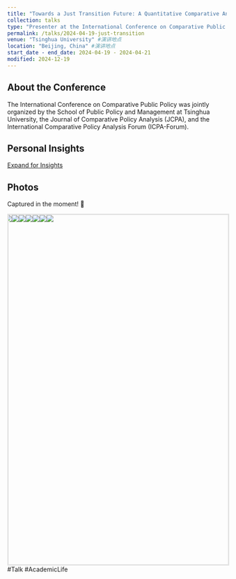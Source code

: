 ```yaml
---
title: "Towards a Just Transition Future: A Quantitative Comparative Analysis of 30 Sub-national Governments in China (2010-2020)"
collection: talks
type: "Presenter at the International Conference on Comparative Public Policy" #演讲类型
permalink: /talks/2024-04-19-just-transition
venue: "Tsinghua University" #演讲地点
location: "Beijing, China" #演讲地点
start_date - end_date: 2024-04-19 - 2024-04-21
modified: 2024-12-19
---
```



About the Conference
-
The International Conference on Comparative Public Policy was jointly organized by the School of Public Policy and Management at Tsinghua University, the Journal of Comparative Policy Analysis (JCPA), and the International Comparative Policy Analysis Forum (ICPA-Forum).

<style>
  /* 样式定义 */
  #reflections-content {
    display: none; /* 默认不显示 */
    padding: 15px;
    border-left: 3px solid #ccc;
    margin-left: 20px;
  }
  
  /* 鼠标悬停在链接上时的样式 */
  a:hover {
    color: #007bff;
    text-decoration: underline;
  }
</style>
<script>
  function toggleReflections() {
    var content = document.getElementById('reflections-content');
    if (content.style.display === 'none') {
      content.style.display = 'block';
    } else {
      content.style.display = 'none';
    }
  }
</script>
<h2>Personal Insights</h2>
<a href="#" onclick="toggleReflections()">Expand for Insights</a>
<div id="reflections-content" style="display:none;">
    <p>🇨🇳 Academic Journey at Tsinghua University～</p>
    <p>清华参会，收获满满！🌟</p>
    <p>🙌 衷心感谢讨论嘉宾的精彩点评和宝贵建议 - Truly Enlightening! 🤝🤝</p>
    <p>👥 遇见了很多热情和有想法的小伙伴们，东道主的热情款待令人倍感温馨。</p>
    <p>🍰 还品尝到了美味的茶歇小食～</p>
    <p>🍰 还品尝到了美味的茶歇小食～</p>
    <p>Homeward bound with passion and knowledge, ready to hustle! 💪✨</p>
</div>

Photos
-
Captured in the moment! 📸
<div id="homeCarousel">
  <div id="homeCarouselWrap">
    <img src="https://raw.githubusercontent.com/qiuhan-star/hanrachelqiu.github.io/master/images/talks/Talk-2024-04-19-1.JPG">
    <img src="https://raw.githubusercontent.com/qiuhan-star/hanrachelqiu.github.io/master/images/talks/Talk-2024-04-19-2.JPG">
    <img src="https://raw.githubusercontent.com/qiuhan-star/hanrachelqiu.github.io/master/images/talks/Talk-2024-04-19-3.JPG">
    <img src="https://raw.githubusercontent.com/qiuhan-star/hanrachelqiu.github.io/master/images/talks/Talk-2024-04-19-4.JPG">
    <img src="https://raw.githubusercontent.com/qiuhan-star/hanrachelqiu.github.io/master/images/talks/Talk-2024-04-19-5.JPG">
    <img src="https://raw.githubusercontent.com/qiuhan-star/hanrachelqiu.github.io/master/images/talks/Talk-2024-04-19-6.JPG">
    <img src="https://raw.githubusercontent.com/qiuhan-star/hanrachelqiu.github.io/master/images/talks/Talk-2024-04-19-7.JPG">
  </div>
</div>
<div id="modal">
  <span id="closeBtn">×</span>
  <img id="img2">
</div>
<style>
    #homeCarousel {
        width: 100%;
        height: 800px; /* 添加单位px */
        overflow: hidden;
        border: solid rgba(0, 0, 0, 0.1);
        position: relative;
        margin: 0 auto; /* 水平居中 */
    }
    #homeCarouselWrap {
        display: flex;
        width: 75%; /* 确保宽度与父容器相同 */
        position: absolute;
        animation: move 20s linear infinite;
    }
    #homeCarouselWrap img {
        flex-shrink: 0; /* 防止图片缩小 */
        max-width: 100%; /* 确保图片宽度不超过容器宽度 */
        max-height: 100%; /* 确保图片高度不超过容器高度 */
        height: auto; /* 高度自适应 */
        cursor: pointer;
        object-fit: contain; /* 保持图片比例，完整显示在容器内 */
    }
    @keyframes move {
        0% {
            transform: translateX(0);
        }
        100% {
            transform: translateX(-700%); /* 调整为两张图片的总宽度 */
        }
    }
    #homeCarouselWrap:hover {
        animation-play-state: paused;
    }
    #modal {
        display: none; /* 默认不显示模态框 */
        position: fixed;
        z-index: 1;
        left: 0;
        top: 0; /* 初始状态不应该是 top: -100% */
        width: 100%;
        height: 100%;
        overflow: auto;
        background-color: rgba(0, 0, 0, 0.9);
        transition-duration: 0.4s;
        text-align: center;
    }
    #modal img {
        width: 75%;
        max-height: 80%;
        display: block;
        margin: 0 auto;
        object-fit: contain; /* 保持图片比例，完整显示在模态框内 */
    }
    #closeBtn {
        position: absolute;
        top: 5%;
        right: 2.5%;
        color: white;
        font-size: 40px;
        font-weight: bold;
        cursor: pointer;
    }
    @media(max-width: 400px) {
        #closeBtn {
            top: 0;
        }
    }
</style>
<script>
    document.getElementById('homeCarousel').addEventListener('click', function(e) {
      if(e.target.tagName === 'IMG') {
        var modal = document.getElementById('modal');
        modal.style.top = '0';
        modal.style.paddingTop = '12%';
        document.getElementById('img2').src = e.target.src;
      }
    });

    document.getElementById('closeBtn').addEventListener('click', function() {
      var modal = document.getElementById('modal');
      modal.style.top = '-100%';
      modal.style.paddingTop = '0';
    });
</script>
#Talk #AcademicLife
